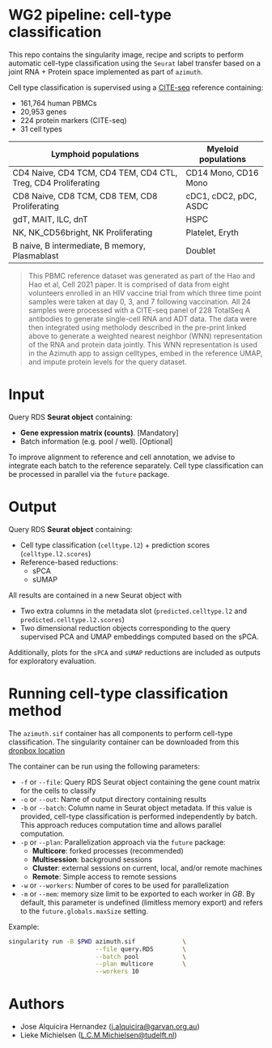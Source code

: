 # WG2 pipeline: cell-type classification

This repo contains the singularity image, recipe and scripts to perform automatic 
cell-type classification using the `Seurat` label transfer based on a 
joint RNA + Protein space implemented as part of `azimuth`.

Cell type classification is supervised using a [CITE-seq](https://www.cell.com/cell/fulltext/S0092-8674(21)00583-3) reference 
containing:

- 161,764 human PBMCs
- 20,953 genes
- 224 protein markers (CITE-seq)
- 31 cell types

| **Lymphoid populations**                                        | **Myeloid populations** |
|---------------------------------------------------------------	|-----------------------	|
| CD4 Naive, CD4 TCM, CD4 TEM, CD4 CTL, Treg, CD4 Proliferating 	| CD14 Mono, CD16 Mono  	|
| CD8 Naive, CD8 TCM, CD8 TEM, CD8 Proliferating                	| cDC1, cDC2, pDC, ASDC 	|
| gdT, MAIT, ILC, dnT                                           	| HSPC                  	|
| NK, NK_CD56bright, NK Proliferating                           	| Platelet, Eryth       	|
| B naive, B intermediate, B memory, Plasmablast                	| Doublet               	|

> This PBMC reference dataset was generated as part of the Hao and Hao et al, Cell 2021 paper. It is comprised of data from eight volunteers enrolled in an HIV vaccine trial from which three time point samples were taken at day 0, 3, and 7 following vaccination. All 24 samples were processed with a CITE-seq panel of 228 TotalSeq A antibodies to generate single-cell RNA and ADT data. The data were then integrated using metholody described in the pre-print linked above to generate a weighted nearest neighbor (WNN) representation of the RNA and protein data jointly. This WNN representation is used in the Azimuth app to assign celltypes, embed in the reference UMAP, and impute protein levels for the query dataset.


# Input

Query RDS **Seurat object** containing:

- **Gene expression matrix (counts)**. [Mandatory]
- Batch information (e.g. pool / well).  [Optional]

To improve alignment to reference and cell annotation, we advise to integrate each batch to the reference separately.
Cell type classification can be processed in parallel via the `future` package.


# Output

Query RDS **Seurat object** containing:

- Cell type classification (`celltype.l2`) + prediction scores (`celltype.l2.scores`)
- Reference-based reductions:
  + sPCA
  + sUMAP
  
All results are contained in a new Seurat object with

- Two extra columns in the metadata slot (`predicted.celltype.l2` and `predicted.celltype.l2.scores`)
- Two dimensional reduction objects corresponding to the query supervised PCA and 
UMAP embeddings computed based on the sPCA. 
  
Additionally, plots for the `sPCA` and `sUMAP` reductions are included as outputs 
for exploratory evaluation.


# Running cell-type classification method

The `azimuth.sif` container has all components to perform cell-type classification.
The singularity container can be downloaded from this [dropbox location](https://www.dropbox.com/s/x3ru1h02qn6oqoo/azimuth.sif?dl=0)

The container can be run using the following parameters:

- `-f` or `--file`: Query RDS Seurat object containing the gene count matrix for
the cells to classify
- `-o` or `--out`: Name of output directory containing results
- `-b` or `--batch`: Column name in Seurat object metadata. If this value is 
provided, cell-type classification is performed independently by batch. This 
approach reduces computation time and allows parallel computation. 
- `-p` or `--plan`: Parallelization approach via the `future` package:
  + **Multicore**: forked processes (recommended)
  + **Multisession**: background sessions
  + **Cluster**: external sessions on current, local, and/or remote machines
  + **Remote**: Simple access to remote sessions
- `-w` or `--workers`: Number of cores to be used for parallelization
- `-m` or `--mem`: memory size limit to be exported to each worker in _GB_. By default, 
this parameter is undefined (limitless memory export) and refers to the `future.globals.maxSize` 
setting.

Example:

```sh
singularity run -B $PWD azimuth.sif             \
                        --file query.RDS        \
                        --batch pool            \
                        --plan multicore        \
                        --workers 10
```


# Authors

- Jose Alquicira Hernandez (j.alquicira@garvan.org.au)
- Lieke Michielsen (L.C.M.Michielsen@tudelft.nl)


